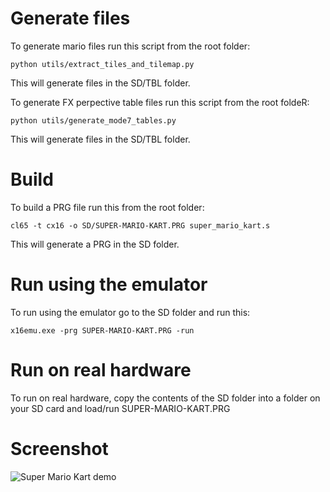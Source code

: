 # Generate files

To generate mario files run this script from the root folder:

```python utils/extract_tiles_and_tilemap.py```

This will generate files in the SD/TBL folder.

To generate FX perpective table files run this script from the root foldeR:

```python utils/generate_mode7_tables.py```

This will generate files in the SD/TBL folder.

# Build
To build a PRG file run this from the root folder:

```cl65 -t cx16 -o SD/SUPER-MARIO-KART.PRG super_mario_kart.s```

This will generate a PRG in the SD folder.

# Run using the emulator
To run using the emulator go to the SD folder and run this:

```x16emu.exe -prg SUPER-MARIO-KART.PRG -run```

# Run on real hardware

To run on real hardware, copy the contents of the SD folder into a folder on your SD card and load/run SUPER-MARIO-KART.PRG

# Screenshot

![Super Mario Kart demo](assets/demo_screenshot.png?raw=true "Super Mario Kart demo")


